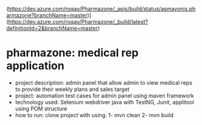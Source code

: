 (https://dev.azure.com/roqay/Pharmazone/_apis/build/status/asmayonis.pharmazone?branchName=master)](https://dev.azure.com/roqay/Pharmazone/_build/latest?definitionId=2&branchName=master)



# pharmazone: medical rep application 
-  project description: admin panel that allow admin to view  medical reps to provide their weekly plans and sales target 
-  project: automation test cases for admin panel using maven framework
-  technology used: Selenium webdriver java with TestNG, Junit, applitool using POM structure
-  how to run: clone project with using.
        1- mvn clean 
        2- mvn build

